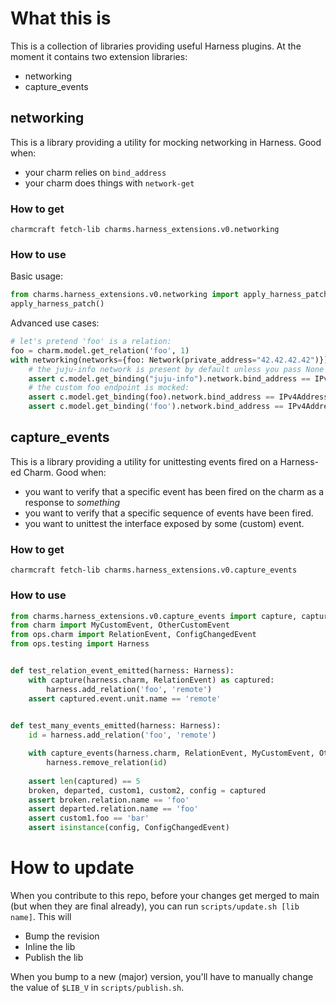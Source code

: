 # What this is

This is a collection of libraries providing useful Harness plugins.
At the moment it contains two extension libraries:

- networking
- capture_events

## networking

This is a library providing a utility for mocking networking in Harness.
Good when: 
 - your charm relies on `bind_address`
 - your charm does things with `network-get`

### How to get

`charmcraft fetch-lib charms.harness_extensions.v0.networking`

### How to use

Basic usage:
```python
from charms.harness_extensions.v0.networking import apply_harness_patch
apply_harness_patch()
```

Advanced use cases:
```python
# let's pretend 'foo' is a relation:
foo = charm.model.get_relation('foo', 1)
with networking(networks={foo: Network(private_address="42.42.42.42")}):
    # the juju-info network is present by default unless you pass None
    assert c.model.get_binding("juju-info").network.bind_address == IPv4Address("1.1.1.1")
    # the custom foo endpoint is mocked:
    assert c.model.get_binding(foo).network.bind_address == IPv4Address("42.42.42.42")
    assert c.model.get_binding('foo').network.bind_address == IPv4Address("42.42.42.42")
```


## capture_events

This is a library providing a utility for unittesting events fired on a Harness-ed Charm.
Good when: 
 - you want to verify that a specific event has been fired on the charm as a response to *something*
 - you want to verify that a specific sequence of events have been fired.
 - you want to unittest the interface exposed by some (custom) event.

### How to get

`charmcraft fetch-lib charms.harness_extensions.v0.capture_events`

### How to use

```python
from charms.harness_extensions.v0.capture_events import capture, capture_events
from charm import MyCustomEvent, OtherCustomEvent
from ops.charm import RelationEvent, ConfigChangedEvent
from ops.testing import Harness


def test_relation_event_emitted(harness: Harness):
    with capture(harness.charm, RelationEvent) as captured:
        harness.add_relation('foo', 'remote')
    assert captured.event.unit.name == 'remote'

    
def test_many_events_emitted(harness: Harness):
    id = harness.add_relation('foo', 'remote')

    with capture_events(harness.charm, RelationEvent, MyCustomEvent, OtherCustomEvent, ConfigChangedEvent) as captured:
        harness.remove_relation(id)
        
    assert len(captured) == 5
    broken, departed, custom1, custom2, config = captured
    assert broken.relation.name == 'foo'
    assert departed.relation.name == 'foo'
    assert custom1.foo == 'bar'
    assert isinstance(config, ConfigChangedEvent)
```

# How to update

When you contribute to this repo, before your changes get merged to main (but when they are final already), you can run `scripts/update.sh [lib name]`.
This will 
 - Bump the revision
 - Inline the lib
 - Publish the lib

When you bump to a new (major) version, you'll have to manually change the 
value of `$LIB_V` in `scripts/publish.sh`.
